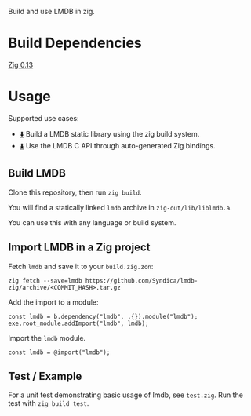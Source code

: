 Build and use LMDB in zig.

# Build Dependencies

[Zig 0.13](https://ziglang.org/download/)

# Usage

Supported use cases:
- [⬇️](#build-lmdb) Build a LMDB static library using the zig build system.
- [⬇️](#import-lmdb-c-api-in-a-zig-project) Use the LMDB C API through auto-generated Zig bindings.

## Build LMDB
Clone this repository, then run `zig build`. 

You will find a statically linked `lmdb` archive in `zig-out/lib/liblmdb.a`.

You can use this with any language or build system.

## Import LMDB in a Zig project

Fetch `lmdb` and save it to your `build.zig.zon`:
```
zig fetch --save=lmdb https://github.com/Syndica/lmdb-zig/archive/<COMMIT_HASH>.tar.gz
```

Add the import to a module:
```zig
const lmdb = b.dependency("lmdb", .{}).module("lmdb");
exe.root_module.addImport("lmdb", lmdb);
```

Import the `lmdb` module.
```zig
const lmdb = @import("lmdb");
```

## Test / Example

For a unit test demonstrating basic usage of lmdb, see `test.zig`. Run the test with `zig build test`.
